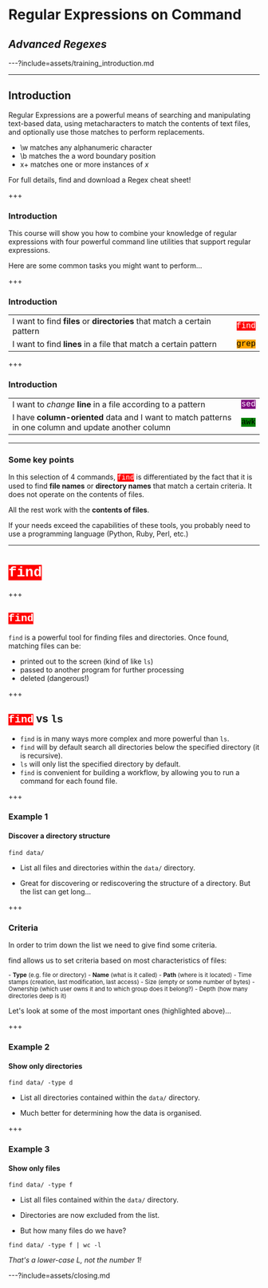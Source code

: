 # Regular Expressions on Command
## <em>Advanced Regexes</em>

---?include=assets/training_introduction.md

---
## Introduction

Regular Expressions are a powerful means of searching and manipulating text-based data, using metacharacters to match the contents of text files, and optionally use those matches to perform replacements.

<ul>
<li>\w matches any alphanumeric character</li><!-- .element: class="fragment" -->
<li>\b matches the a word boundary position</li><!-- .element: class="fragment" -->
<li>x+ matches one or more instances of <em>x</em></li><!-- .element: class="fragment" -->
</ul>

For full details, find and download a Regex cheat sheet!<!-- .element: class="fragment" -->

+++

### Introduction

This course will show you how to combine your knowledge of regular expressions with four powerful command line utilities that support regular expressions.

Here are some common tasks you might want to perform…

+++

### Introduction

<table>
	<tr>
		<td>I want to find <strong>files</strong> or <strong>directories</strong> that match a certain pattern</td>
		<td><span style="font-family: Courier, monospace; background-color: red; color: white">find</span><!-- .element: class="fragment" --></td>
	</tr>
	<tr>
		<td>I want to find <strong>lines</strong> in a file that match a certain pattern</td>
		<td><span style="font-family: Courier, monospace; background-color: orange; color: black">grep</span><!-- .element: class="fragment" --></td>
	</tr>
</table>

+++

### Introduction

<table>
	<tr>
		<td>I want to <em>change</em> <strong>line</strong> in a file according to a pattern</td>
		<td><span style="font-family: Courier, monospace; background-color: purple; color: white">sed</span><!-- .element: class="fragment" --></td>
	</tr>
	<tr>
		<td>I have <strong>column-oriented</strong> data and I want to match patterns in one column and update another column</td>
		<td><span style="font-family: Courier, monospace; background-color: green; color: black">awk</span><!-- .element: class="fragment" --></td>
	</tr>
</table>

---

### Some key points

In this selection of 4 commands, <span style="font-family: Courier, monospace; background-color: red; color: white">find</span> is differentiated by the fact that it is used to find <b>file names</b> or <b>directory names</b> that match a certain criteria. It does not operate on the contents of files. 

All the rest work with the <b>contents of files</b>.

If your needs exceed the capabilities of these tools, you probably need to use a programming language (Python, Ruby, Perl, etc.)

---
# <span style="font-family: Courier, monospace; background-color: red; color: white">find</span>

+++

## <span style="font-family: Courier, monospace; background-color: red; color: white">find</span>

`find` is a powerful tool for finding files and directories.
Once found, matching files can be:

- printed out to the screen (kind of like `ls`)
- passed to another program for further processing
- deleted (dangerous!)

+++

## <span style="font-family: Courier, monospace; background-color: red; color: white">find</span> vs <span style="font-family: Courier, monospace">ls</span>

- `find` is in many ways more complex and more powerful than `ls`.
- `find` will by default search all directories below the specified directory (it is recursive). 
- `ls` will only list the specified directory by default.
- `find` is convenient for building a workflow, by allowing you to run a command for each found file.
 
+++ 

### Example 1
#### Discover a directory structure

`find data/`

- List all files and directories within the `data/` directory.

- Great for discovering or rediscovering the structure of a directory. But the list can get long…

+++

### Criteria

In order to trim down the list we need to give find some criteria.

find allows us to set criteria based on most characteristics of files:

<small>
- <strong>Type</strong> (e.g. file or directory)
- <strong>Name</strong> (what is it called)
- <strong>Path</strong> (where is it located)
- Time stamps  (creation, last modification, last access)
- Size (empty or some number of bytes)
- Ownership (which user owns it and to which group does it belong?)
- Depth (how many directories deep is it)
</small>

Let's look at some of the most important ones (highlighted above)…

+++

### Example 2
#### Show only directories

`find data/ -type d`

- List all directories contained within the `data/` directory.

- Much better for determining how the data is organised.

+++

### Example 3
#### Show only files

`find data/ -type f`

- List all files contained within the `data/` directory. 
- Directories are now excluded from the list.

- But how many files do we have?

`find data/ -type f | wc -l`

<em>That's a lower-case L, not the number 1!</em>

---?include=assets/closing.md